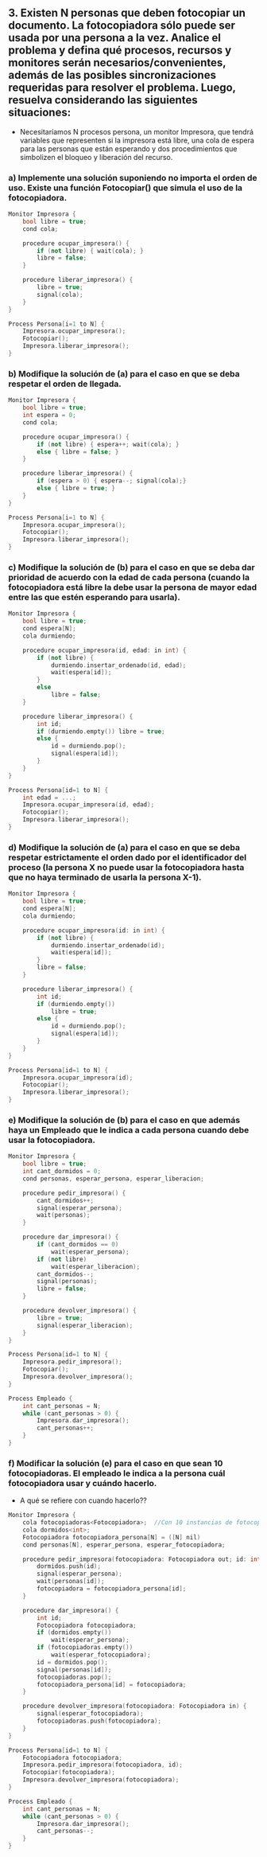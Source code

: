 ## 3. Existen N personas que deben fotocopiar un documento. La fotocopiadora sólo puede ser usada por una persona a la vez. Analice el problema y defina qué procesos, recursos y monitores serán necesarios/convenientes, además de las posibles sincronizaciones requeridas para resolver el problema. Luego, resuelva considerando las siguientes situaciones:

- Necesitaríamos N procesos persona, un monitor Impresora, que tendrá variables que representen si la impresora está libre, una cola de espera para las personas que están esperando y dos procedimientos que simbolizen el bloqueo y liberación del recurso.

### a) Implemente una solución suponiendo no importa el orden de uso. Existe una función Fotocopiar() que simula el uso de la fotocopiadora.
```cpp
Monitor Impresora {
    bool libre = true;
    cond cola;

    procedure ocupar_impresora() {
        if (not libre) { wait(cola); }
        libre = false;
    }

    procedure liberar_impresora() {
        libre = true;
        signal(cola);
    }
}

Process Persona[i=1 to N] {
    Impresora.ocupar_impresora();
    Fotocopiar();
    Impresora.liberar_impresora();
}
```
### b) Modifique la solución de (a) para el caso en que se deba respetar el orden de llegada.

```cpp
Monitor Impresora {
    bool libre = true;
    int espera = 0;
    cond cola;

    procedure ocupar_impresora() {
        if (not libre) { espera++; wait(cola); }
        else { libre = false; }
    }

    procedure liberar_impresora() {
        if (espera > 0) { espera--; signal(cola);}
        else { libre = true; }
    }
}

Process Persona[i=1 to N] {
    Impresora.ocupar_impresora();
    Fotocopiar();
    Impresora.liberar_impresora();
}
```

### c) Modifique la solución de (b) para el caso en que se deba dar prioridad de acuerdo con la edad de cada persona (cuando la fotocopiadora está libre la debe usar la persona de mayor edad entre las que estén esperando para usarla).

```cpp
Monitor Impresora {
    bool libre = true;
    cond espera[N];
    cola durmiendo;

    procedure ocupar_impresora(id, edad: in int) {
        if (not libre) {
            durmiendo.insertar_ordenado(id, edad);
            wait(espera[id]);
        }
        else
            libre = false;
    }

    procedure liberar_impresora() {
        int id;
        if (durmiendo.empty()) libre = true;
        else {
            id = durmiendo.pop();
            signal(espera[id]);
        }
    }
}

Process Persona[id=1 to N] {
    int edad = ...;
    Impresora.ocupar_impresora(id, edad);
    Fotocopiar();
    Impresora.liberar_impresora();
}
```

### d) Modifique la solución de (a) para el caso en que se deba respetar estrictamente el orden dado por el identificador del proceso (la persona X no puede usar la fotocopiadora hasta que no haya terminado de usarla la persona X-1).

```cpp
Monitor Impresora {
    bool libre = true;
    cond espera[N];
    cola durmiendo;

    procedure ocupar_impresora(id: in int) {
        if (not libre) { 
            durmiendo.insertar_ordenado(id);
            wait(espera[id]); 
        }
        libre = false;
    }

    procedure liberar_impresora() {
        int id;
        if (durmiendo.empty())
            libre = true;
        else {
            id = durmiendo.pop();
            signal(espera[id]);
        }
    }
}

Process Persona[id=1 to N] {
    Impresora.ocupar_impresora(id);
    Fotocopiar();
    Impresora.liberar_impresora();
}
```

### e) Modifique la solución de (b) para el caso en que además haya un Empleado que le indica a cada persona cuando debe usar la fotocopiadora.

```cpp
Monitor Impresora {
    bool libre = true;
    int cant_dormidos = 0;
    cond personas, esperar_persona, esperar_liberacion;

    procedure pedir_impresora() {
        cant_dormidos++;
        signal(esperar_persona);
        wait(personas);
    }

    procedure dar_impresora() {
        if (cant_dormidos == 0)
            wait(esperar_persona);
        if (not libre)
            wait(esperar_liberacion);
        cant_dormidos--;
        signal(personas);
        libre = false;
    }

    procedure devolver_impresora() {
        libre = true;
        signal(esperar_liberacion);
    }
}

Process Persona[id=1 to N] {
    Impresora.pedir_impresora();
    Fotocopiar();
    Impresora.devolver_impresora();
}

Process Empleado {
    int cant_personas = N;
    while (cant_personas > 0) {
        Impresora.dar_impresora();
        cant_personas++;
    }
}
```

### f) Modificar la solución (e) para el caso en que sean 10 fotocopiadoras. El empleado le indica a la persona cuál fotocopiadora usar y cuándo hacerlo.

- A qué se refiere con cuando hacerlo??

```cpp
Monitor Impresora {
    cola fotocopiadoras<Fotocopiadora>;  //Con 10 instancias de fotocopiadoras
    cola dormidos<int>;
    Fotocopiadora fotocopiadora_persona[N] = ([N] nil)
    cond personas[N], esperar_persona, esperar_fotocopiadora;

    procedure pedir_impresora(fotocopiadora: Fotocopiadora out; id: int in) {
        dormidos.push(id);
        signal(esperar_persona);
        wait(personas[id]);
        fotocopiadora = fotocopiadora_persona[id];
    }

    procedure dar_impresora() {
        int id;
        Fotocopiadora fotocopiadora;
        if (dormidos.empty())
            wait(esperar_persona);
        if (fotocopiadoras.empty())
            wait(esperar_fotocopiadora);
        id = dormidos.pop();
        signal(personas[id]);
        fotocopiadoras.pop();
        fotocopiadora_persona[id] = fotocopiadora;
    }

    procedure devolver_impresora(fotocopiadora: Fotocopiadora in) {
        signal(esperar_fotocopiadora);
        fotocopiadoras.push(fotocopiadora);
    }
}

Process Persona[id=1 to N] {
    Fotocopiadora fotocopiadora;
    Impresora.pedir_impresora(fotocopiadora, id);
    Fotocopiar(fotocopiadora);
    Impresora.devolver_impresora(fotocopiadora);
}

Process Empleado {
    int cant_personas = N;
    while (cant_personas > 0) {
        Impresora.dar_impresora();
        cant_personas--;
    }
}
```
